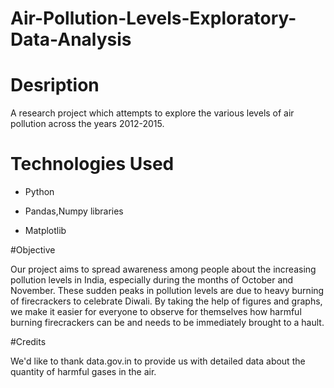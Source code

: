 # Air-Pollution-Levels-Exploratory-Data-Analysis

# Desription
A research project which attempts to explore the various levels of air pollution across the years 2012-2015.

# Technologies Used
  
- Python

- Pandas,Numpy libraries

- Matplotlib

#Objective

Our project aims to spread awareness among people about the increasing pollution levels in India, especially during the months of October and November.
These sudden peaks in pollution levels are due to heavy burning of firecrackers to celebrate Diwali. By taking the help of figures and graphs, we make it easier for everyone to observe for themselves how harmful burning firecrackers can be and needs to be immediately brought to a hault.

#Credits

We'd like to thank data.gov.in to provide us with detailed data about the quantity of harmful gases in the air. 

